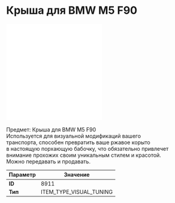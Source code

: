 # Крыша для BMW M5 F90

![Item Image](../img/8911.webp?raw=true)

Предмет: Крыша для BMW M5 F90<br>Используется для визуальной модификаций вашего<br>транспорта, способен превратить ваше ржавое корыто<br>в настоящую порхающую бабочку, что обязательно привлечет<br>внимание прохожих своим уникальным стилем и красотой.<br>Можно передавать и продавать.


| Параметр | Значение |
|----------|----------|
| **ID** | 8911 |
| **Тип** | ITEM_TYPE_VISUAL_TUNING |

